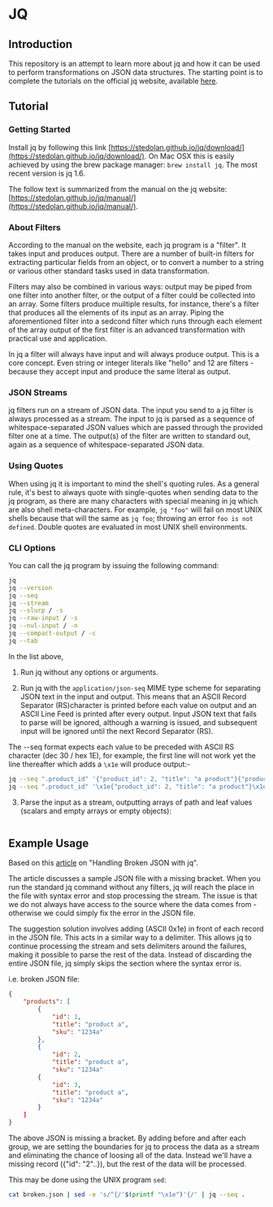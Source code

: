 # JQ

## Introduction

This repository is an attempt to learn more about jq and how it can be used to perform transformations on JSON data structures.
The starting point is to complete the tutorials on the official jq website, available [here](https://stedolan.github.io/jq/tutorial/).

## Tutorial

### Getting Started

Install jq by following this link [https://stedolan.github.io/jq/download/](https://stedolan.github.io/jq/download/). On Mac OSX 
this is easily achieved by using the brew package manager: `brew install jq`. The most recent version is jq 1.6.

The follow text is summarized from the manual on the jq website: [https://stedolan.github.io/jq/manual/](https://stedolan.github.io/jq/manual/).

### About Filters

According to the manual on the website, each jq program is a "filter". It takes input and produces output. There are a number of built-in 
filters for extracting particular fields from an object, or to convert a number to a string or various other standard tasks used in data
transformation.

Filters may also be combined in various ways: output may be piped from one filter into another filter, or the output of a filter could be 
collected into an array. Some filters produce muiltiple results, for instance, there's a filter that produces all the elements of its input 
as an array. Piping the aforementioned filter into a sedcond filter which runs through each element of the array output of the first filter
is an advanced transformation with practical use and application.

In jq a filter will always have input and will always produce output. This is a core concept. Even string or integer literals like "hello" 
and 12 are filters - because they accept input and produce the same literal as output.

### JSON Streams

jq filters run on a stream of JSON data. The input you send to a jq filter is always processed as a stream. The input to jq is parsed as a sequence of whitespace-separated JSON values which are passed through the provided filter one at a time. The output(s) of the filter are written to standard out, again as a sequence of whitespace-separated JSON data. 

### Using Quotes

When using jq it is important to mind the shell's quoting rules. As a general rule, it's best to always quote with single-quotes when sending data to the jq program, as there are many characters with special meaning in jq which are also shell meta-characters. For example, `jq "foo"` will fail on most UNIX shells because that will the same as `jq foo`; throwing an error `foo is not defined`. Double quotes are evaluated in most UNIX shell environments.

### CLI Options

You can call the jq program by issuing the following command:

```bash
jq 
jq --version
jq --seq
jq --stream
jq --slurp / -s
jq --raw-input / -s
jq --nul-input / -n
jq --compact-output / -c
jq --tab					
```
In the list above,

1. Run jq without any options or arguments.

2. Run jq with the `application/json-seq` MIME type scheme for separating JSON text in the input and output. This means that an ASCII Record Separator (RS)character is printed before each value on output and an ASCII Line Feed is printed after every output. Input JSON text that fails to parse will be ignored, although a warning is issued, and subsequent input will be ignored until the next Record Separator (RS). 

The --seq format expects each value to be preceded with ASCII RS character (dec 30 / hex 1E), for example, the first line will not work yet the line thereafter which adds a `\x1e` will produce output:-

```bash
jq --seq ".product_id" '{"product_id": 2, "title": "a product"}{"product_id": 2, "title": "a product"}'
jq --seq ".product_id" '\x1e{"product_id": 2, "title": "a product"}\x1e{"product_id": 3, "title": "a product"}'
```

3. Parse the input as a stream, outputting arrays of path and leaf values (scalars and empty arrays or empty objects):

```bash

```


## Example Usage

Based on this [article](https://blog.jpalardy.com/posts/handling-broken-json-with-jq/) on "Handling Broken JSON with jq".

The article discusses a sample JSON file with a missing bracket. When you run the standard jq command without any filters, jq will reach the place in the file with syntax error and stop processing the stream. The issue is that we do not always have access to the source where the data comes from - otherwise we could simply fix the error in the JSON file.

The suggestion solution involves adding <RS> (ASCII 0x1e) in front of each record in the JSON file. This acts in a similar way to a delimiter. This allows jq to continue processing the stream and sets delimiters around the failures, making it possible to parse the rest of the data. Instead of discarding the entire JSON file, jq simply skips the section where the syntax error is.

i.e. broken JSON file:

```json
{
	"products": [
		{
			"id": 1,
			"title": "product a",
			"sku": "1234a"
		},
		{
			"id": 2,
			"title": "product a",
			"sku": "1234a"
		{
			"id": 3,
			"title": "product a",
			"sku": "1234a"
		}
	]
}
```

The above JSON is missing a bracket. 
By adding <RS> before and after each group, we are setting the boundaries for jq to process the data as a stream and eliminating the chance of loosing all of the data. Instead we'll have a missing record ({"id": "2"..}), but the rest of the data will be processed.

This may be done using the UNIX program `sed`:

```bash
cat broken.json | sed -e 's/^{/'$(printf "\x1e")'{/' | jq --seq .
```

























